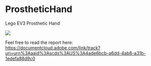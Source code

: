 # ProstheticHand
Lego EV3 Prosthetic Hand

[![](https://img.youtube.com/vi/mdVFzBSiMns&t/0.jpg)](https://www.youtube.com/watch?v=mdVFzBSiMns&t=)



Feel free to read the report here: https://documentcloud.adobe.com/link/track?uri=urn%3Aaaid%3Ascds%3AUS%3A4ade6bcb-a6dd-4ab8-a31b-1edefa88d9c0


